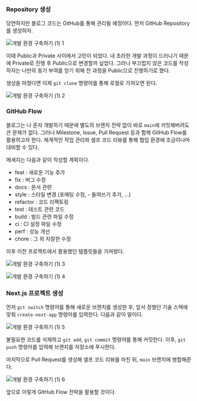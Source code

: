 ### Repository 생성

당연하지만 블로그 코드는 GitHub를 통해 관리될 예정이다. 먼저 GitHub Repository를 생성하자.

![개발 환경 구축하기 (1) 1](</image/개발%20환경%20구축하기%20(1)%201.png>)

이때 Public과 Private 사이에서 고민이 되었다. 내 초라한 개발 과정이 드러나기 때문에 Private로 진행 후 Public으로 변경할까 싶었다. 그러나 부끄럽지 않은 코드를 작성하자는 나만의 동기 부여를 얻기 위해 전 과정을 Public으로 진행하기로 했다.

생성을 마쳤다면 이제 `git clone` 명령어를 통해 로컬로 가져오면 된다.

![개발 환경 구축하기 (1) 2](</image/개발%20환경%20구축하기%20(1)%202.png>)

### GitHub Flow

블로그는 나 혼자 개발하기 때문에 별도의 브랜치 전략 없이 바로 `main`에 커밋해버려도 큰 문제가 없다. 그러나 Milestone, Issue, Pull Request 등과 함께 GitHub Flow를 활용하고자 한다. 체계적인 작업 관리와 셀프 코드 리뷰를 통해 협업 환경에 조금이나마 대비할 수 있다.

메세지는 다음과 같이 작성할 계획이다.

-   feat : 새로운 기능 추가
-   fix : 버그 수정
-   docs : 문서 관련
-   style : 스타일 변경 (포매팅 수정, - 들여쓰기 추가, …)
-   refactor : 코드 리팩토링
-   test : 테스트 관련 코드
-   build : 빌드 관련 파일 수정
-   ci : CI 설정 파일 수정
-   perf : 성능 개선
-   chore : 그 외 자잘한 수정

이후 이전 프로젝트에서 활용했던 템플릿들을 가져왔다.

![개발 환경 구축하기 (1) 3](</image/개발%20환경%20구축하기%20(1)%203.png>)

![개발 환경 구축하기 (1) 4](</image/개발%20환경%20구축하기%20(1)%204.png>)

### Next.js 프로젝트 생성

먼저 `git switch` 명령어를 통해 새로운 브랜치를 생성한 후, 앞서 정했던 기술 스택에 맞춰 `create-next-app` 명령어를 입력한다. 다음과 같이 말이다.

![개발 환경 구축하기 (1) 5](</image/개발%20환경%20구축하기%20(1)%205.png>)

불필요한 코드를 삭제하고 `git add`, `git commit` 명령어를 통해 커밋한다. 이후, `git push` 명령어를 입력해 브랜치를 저장소에 푸시한다.

마지막으로 Pull Request를 생성해 셀프 코드 리뷰를 마친 뒤, `main` 브랜치에 병합해준다.

![개발 환경 구축하기 (1) 6](</image/개발%20환경%20구축하기%20(1)%206.png>)

앞으로 이렇게 GitHub Flow 전략을 활용할 것이다.
